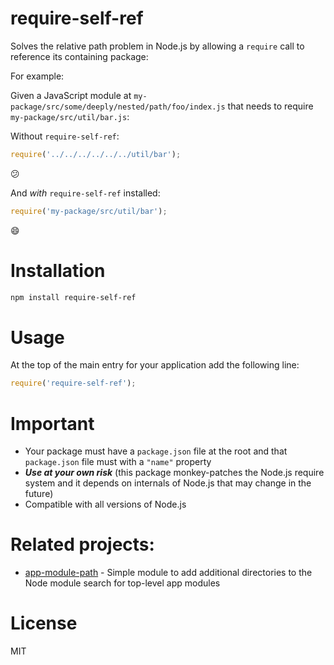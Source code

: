 require-self-ref
================

Solves the relative path problem in Node.js by allowing a `require` call to reference its containing package:

For example:

Given a JavaScript module at `my-package/src/some/deeply/nested/path/foo/index.js` that needs to require `my-package/src/util/bar.js`:


Without `require-self-ref`:

```javascript
require('../../../../../../util/bar');
```

:confused:

And _with_ `require-self-ref` installed:

```javascript
require('my-package/src/util/bar');
```

:smile:

# Installation

```bash
npm install require-self-ref
```

# Usage

At the top of the main entry for your application add the following line:

```javascript
require('require-self-ref');
```

# Important

- Your package must have a `package.json` file at the root and that `package.json` file must with a `"name"` property
- ***Use at your own risk*** (this package monkey-patches the Node.js require system and it depends on internals of Node.js that may change in the future)
- Compatible with all versions of Node.js

# Related projects:

- [app-module-path](https://github.com/patrick-steele-idem/app-module-path-node) - Simple module to add additional directories to the Node module search for top-level app modules

# License

MIT